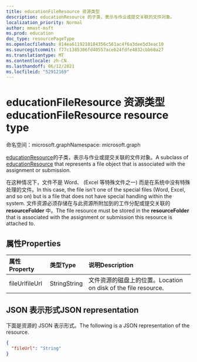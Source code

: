 ```yaml
---
title: educationFileResource 资源类型
description: educationResource 的子类，表示与作业或提交关联的文件对象。
localization_priority: Normal
author: mmast-msft
ms.prod: education
doc_type: resourcePageType
ms.openlocfilehash: 814ea6119210184356c561ac4f6a3dee5d3eac10
ms.sourcegitcommit: f77c1385306fd40557aceb24fdfe4832cbb60a27
ms.translationtype: MT
ms.contentlocale: zh-CN
ms.lasthandoff: 06/12/2021
ms.locfileid: "52912169"
---
```

# <a name="educationfileresource-resource-type"></a><span data-ttu-id="af358-103">educationFileResource 资源类型</span><span class="sxs-lookup"><span data-stu-id="af358-103">educationFileResource resource type</span></span>

<span data-ttu-id="af358-104">命名空间：microsoft.graph</span><span class="sxs-lookup"><span data-stu-id="af358-104">Namespace: microsoft.graph</span></span>

<span data-ttu-id="af358-105">[educationResource](educationresource.md)的子类，表示与作业或提交关联的文件对象。</span><span class="sxs-lookup"><span data-stu-id="af358-105">A subclass of [educationResource](educationresource.md) that represents a file object that is associated with the assignment or submission.</span></span>

<span data-ttu-id="af358-106">在这种情况下，文件不是 Word、 (Excel 等特殊文件之一) 而是在系统中没有特殊处理的文件。</span><span class="sxs-lookup"><span data-stu-id="af358-106">In this case, the file isn't one of the special files (Word, Excel, and so on) but is a file that does not have special handling within the system.</span></span> <span data-ttu-id="af358-107">文件资源必须存储在与此资源所附加到的工作分配或提交关联的 **resourceFolder** 中。</span><span class="sxs-lookup"><span data-stu-id="af358-107">The file resource must be stored in the **resourceFolder** that is associated with the assignment or submission this resource is attached to.</span></span>

## <a name="properties"></a><span data-ttu-id="af358-108">属性</span><span class="sxs-lookup"><span data-stu-id="af358-108">Properties</span></span>
| <span data-ttu-id="af358-109">属性</span><span class="sxs-lookup"><span data-stu-id="af358-109">Property</span></span>     | <span data-ttu-id="af358-110">类型</span><span class="sxs-lookup"><span data-stu-id="af358-110">Type</span></span>   |<span data-ttu-id="af358-111">说明</span><span class="sxs-lookup"><span data-stu-id="af358-111">Description</span></span>|
|:---------------|:--------|:----------|
|<span data-ttu-id="af358-112">fileUrl</span><span class="sxs-lookup"><span data-stu-id="af358-112">fileUrl</span></span>|<span data-ttu-id="af358-113">String</span><span class="sxs-lookup"><span data-stu-id="af358-113">String</span></span>|<span data-ttu-id="af358-114">文件资源的磁盘上的位置。</span><span class="sxs-lookup"><span data-stu-id="af358-114">Location on disk of the file resource.</span></span>|

## <a name="json-representation"></a><span data-ttu-id="af358-115">JSON 表示形式</span><span class="sxs-lookup"><span data-stu-id="af358-115">JSON representation</span></span>

<span data-ttu-id="af358-116">下面是资源的 JSON 表示形式。</span><span class="sxs-lookup"><span data-stu-id="af358-116">The following is a JSON representation of the resource.</span></span>

<!-- {
  "blockType": "resource",
  "optionalProperties": [

  ],
  "@odata.type": "microsoft.graph.educationFileResource"
}-->

```json
{
  "fileUrl": "String"
}

```

<!-- uuid: 8fcb5dbc-d5aa-4681-8e31-b001d5168d79
2015-10-25 14:57:30 UTC -->
<!--
{
  "type": "#page.annotation",
  "description": "educationFileResource resource",
  "keywords": "",
  "section": "documentation",
  "tocPath": "",
  "suppressions": []
}
-->



